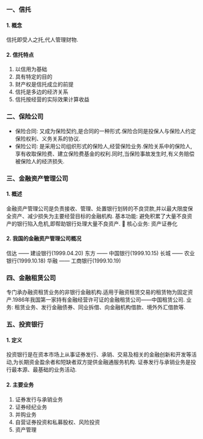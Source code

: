 ### 一、信托
#### 1. 概念
信托即受人之托,代人管理财物.
#### 2. 信托特点
1. 以信用为基础
2. 具有特定的目的
3. 财产权是信托成立的前提
4. 信托是多边的经济关系
5. 信托按经营的实际效果计算收益
### 二、保险公司
- 保险合同: 又成为保险契约,是合同的一种形式.保险合同是投保人与保险人约定保险权利、义务关系的协议.
- 保险公司: 是采用公司组织形式的保险人,经营保险业务.保险关系中的保险人,享有收取保险费、建立保险费基金的权利.同时,当保险事故发生时,有义务赔偿被保险人的经济损失.
### 三、金融资产管理公司
#### 1. 概述
金融资产管理公司是负责接收、管理、处置银行划转的不良贷款,并以最大限度保全资产、减少损失为主要经营目标的金融机构.
基本功能: 避免积累了大量不良资产的银行陷入危机,即帮助银行处理大量不良资产.
🌟 核心业务: 资产证券化
#### 2. 我国的金融资产管理公司概况
信达 —— 建设银行(1999.04.20)
东方 —— 中国银行(1999.10.15)
长城 —— 农业银行(1999.10.18)
华融 —— 工商银行(1999.10.19)
### 四、金融租赁公司
专门承办融资租赁业务的非银行金融机构.适用于融资租赁交易的租赁物为固定资产.1986年我国第一家持有金融经营许可证的金融租赁公司——中国租赁公司.
业务: 租赁业务、发行金融债券、同业拆借、向金融机构借款、境外外汇借款等.
### 五、投资银行
#### 1. 定义
投资银行是在资本市场上从事证券发行、承销、交易及相关的金融创新和开发等活动,为长期资金盈余者和短缺者双方提供金融通服务机构.
证券发行与承销业务是投行最本源、最基础的业务活动.
#### 2. 主要业务
1. 证券发行与承销业务
2. 证券经纪业务
3. 并购业务
4. 自营证券投资和私募股权、风险投资
5. 资产管理